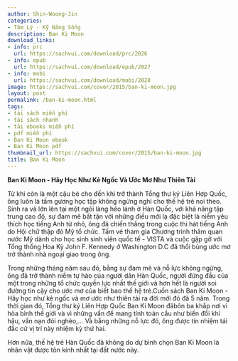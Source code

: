 ```yaml
---
author: Shin-Woong-Jin
categories:
- Tâm Lý - Kỹ Năng Sống
description: Ban Ki Moon
download_links:
- info: prc
  url: https://sachvui.com/download/prc/2026
- info: epub
  url: https://sachvui.com/download/epub/2027
- info: mobi
  url: https://sachvui.com/download/mobi/2028
image: https://sachvui.com/cover/2015/ban-ki-moon.jpg
layout: post
permalink: /ban-ki-moon.html
tags:
- tải sách miễn phí
- tải sách nhanh
- tải ebooks miễn phí
- pdf miễn phí
- Ban Ki Moon ebook
- Ban Ki Moon pdf
thumbnail_url: https://sachvui.com/cover/2015/ban-ki-moon.jpg
title: Ban Ki Moon
---
```


 <div class="item-desc text-justify"> <p><strong>Ban Ki Moon - Hãy Học Như Kẻ Ngốc Và Ước Mơ Như Thiên Tài</strong></p><p>Từ khi còn là một cậu bé cho đến khi trở thành Tổng thư ký Liên Hợp Quốc, ông luôn là tấm gương học tập không ngừng nghỉ cho thế hệ trẻ noi theo. Sinh ra và lớn lên tại một ngôi làng hẻo lánh ở Hàn Quốc, với khả năng tập trung cao độ, sự đam mê bất tận với những điều mới lạ đặc biệt là niềm yêu thích học tiếng Anh từ nhỏ, ông đã chiến thắng trong cuộc thi hát tiếng Anh do Hội chữ thập đỏ Mỹ tổ chức. Tấm vé tham gia Chương trình thăm quan nước Mỹ dành cho học sinh sinh viên quốc tế - VISTA và cuộc gặp gỡ với Tổng thống Hoa Kỳ John F. Kennedy ở Washington D.C đã thổi bùng ước mơ trở thành nhà ngoại giao trong ông.</p><p>Trong những tháng năm sau đó, bằng sự đam mê và nỗ lực không ngừng, ông đã trở thành niềm tự hào của người dân Hàn Quốc, người đứng đầu của một trong những tổ chức quyền lực nhất thế giới và hơn hết là người soi đường tin cậy cho ước mơ của biết bao thế hệ trẻ.Cuốn sách Ban Ki Moon - Hãy học như kẻ ngốc và mơ ước như thiên tài ra đời mới đó đã 5 năm. Trong thời gian đó, Tổng thư ký Liên Hợp Quốc Ban Ki Moon đãbôn ba khắp nơi vì hòa bình thế giới và vì những vấn đề mang tính toàn cầu như biến đổi khí hậu, vấn nạn đói nghèo,… Và bằng những nỗ lực đó, ông được tín nhiệm tái đắc cử vị trí này nhiệm kỳ thứ hai.</p><p>Hơn nữa, thế hệ trẻ Hàn Quốc đã không do dự bình chọn Ban Ki Moon là nhân vật được tôn kính nhất tại đất nước này.</p> </div>